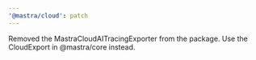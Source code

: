 ```yaml
---
'@mastra/cloud': patch
---
```


Removed the MastraCloudAITracingExporter from the package. Use the CloudExport in @mastra/core instead.
